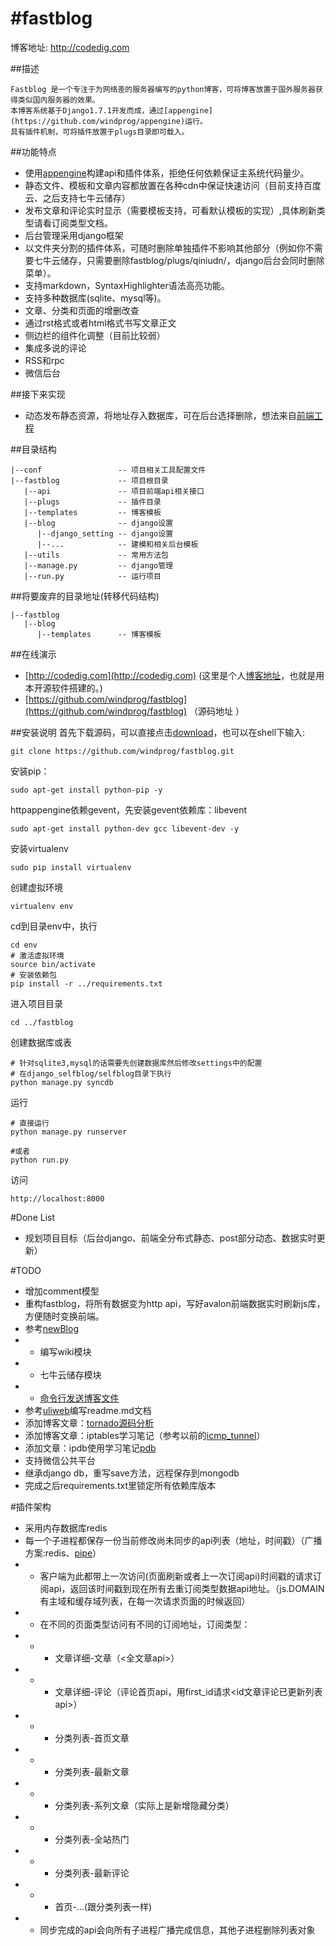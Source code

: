 #fastblog
=========
博客地址: http://codedig.com

##描述

    Fastblog 是一个专注于为网络差的服务器编写的python博客，可将博客放置于国外服务器获得类似国内服务器的效果。
    本博客系统基于Django1.7.1开发而成，通过[appengine](https://github.com/windprog/appengine)运行。
    具有插件机制，可将插件放置于plugs目录即可载入。

##功能特点
* 使用[appengine](https://github.com/windprog/appengine)构建api和插件体系，拒绝任何依赖保证主系统代码量少。
* 静态文件、模板和文章内容都放置在各种cdn中保证快速访问（目前支持百度云、之后支持七牛云储存）
* 发布文章和评论实时显示（需要模板支持，可看默认模板的实现）,具体刷新类型请看订阅类型文档。
* 后台管理采用django框架
* 以文件夹分割的插件体系，可随时删除单独插件不影响其他部分（例如你不需要七牛云储存，只需要删除fastblog/plugs/qiniudn/，django后台会同时删除菜单）。
* 支持markdown，SyntaxHighlighter语法高亮功能。
* 支持多种数据库(sqlite、mysql等)。
* 文章、分类和页面的增删改查
* 通过rst格式或者html格式书写文章正文
* 侧边栏的组件化调整（目前比较弱）
* 集成多说的评论
* RSS和rpc
* 微信后台


##接下来实现
* 动态发布静态资源，将地址存入数据库，可在后台选择删除，想法来自[前端工程](https://app.yinxiang.com/shard/s33/sh/f2eeff73-d852-47f8-b9d7-79a4abf5d16e/41f47bfacf5a8853a0eab7a5ad61f43a)


##目录结构

    |--conf                 -- 项目相关工具配置文件
    |--fastblog             -- 项目根目录
       |--api               -- 项目前端api相关接口
       |--plugs             -- 插件目录
       |--templates         -- 博客模板
       |--blog              -- django设置
          |--django_setting	-- django设置
          |--...            -- 建模和相关后台模板
       |--utils             -- 常用方法包
       |--manage.py         -- django管理
       |--run.py            -- 运行项目


##将要废弃的目录地址(转移代码结构)

    |--fastblog
       |--blog
          |--templates      -- 博客模板


##在线演示
* [http://codedig.com](http://codedig.com) (这里是个人[博客地址](http://codedig.com)，也就是用本开源软件搭建的。)
* [https://github.com/windprog/fastblog](https://github.com/windprog/fastblog) （源码地址 ）

##安装说明
首先下载源码，可以直接点击[download](https://github.com/windprog/fastblog/archive/master.zip)，也可以在shell下输入:
	
	git clone https://github.com/windprog/fastblog.git

安装pip：

    sudo apt-get install python-pip -y

httpappengine依赖gevent，先安装gevent依赖库：libevent

    sudo apt-get install python-dev gcc libevent-dev -y

安装virtualenv

    sudo pip install virtualenv

创建虚拟环境

    virtualenv env

cd到目录env中，执行

    cd env
    # 激活虚拟环境
    source bin/activate
    # 安装依赖包
    pip install -r ../requirements.txt

进入项目目录

    cd ../fastblog

创建数据库或表

    # 针对sqlite3,mysql的话需要先创建数据库然后修改settings中的配置
    # 在django_selfblog/selfblog目录下执行
    python manage.py syncdb


运行

    # 直接运行
    python manage.py runserver

    #或者
    python run.py

访问

    http://localhost:8000


#Done List
* 规划项目目标（后台django、前端全分布式静态、post部分动态、数据实时更新）

#TODO
* 增加comment模型
* 重构fastblog，将所有数据变为http api，写好avalon前端数据实时刷新js库，方便随时变换前端。
* 参考[newBlog](https://github.com/BeginMan/newBlog)
* * 编写wiki模块
* * 七牛云储存模块
* * [命令行发送博客文件](https://github.com/BeginMan/pytool/blob/master/spider/autoSendSaeBlog.py)
* 参考[uliweb](https://github.com/limodou/uliweb)编写readme.md文档
* 添加博客文章：[tornado源码分析](https://app.yinxiang.com/view/notebook/075b8b77-cc87-417e-90db-a949b3be7b98?locale=zh_CN_ENCHINA#b=fba9a22d-0214-411f-982e-67bbe7ccb4a8&st=p&n=075b8b77-cc87-417e-90db-a949b3be7b98)
* 添加博客文章：iptables学习笔记（参考以前的[icmp_tunnel](https://github.com/windprog/icmp-tunnel)）
* 添加文章：ipdb使用学习笔记[pdb](http://www.cnblogs.com/dkblog/archive/2010/12/07/1980682.html)
* 支持微信公共平台
* 继承django db，重写save方法，远程保存到mongodb
* 完成之后requirements.txt里锁定所有依赖库版本

#插件架构
* 采用内存数据库redis
* 每一个子进程都保存一份当前修改尚未同步的api列表（地址，时间戳）（广播方案:redis、[pipe](http://f.dataguru.cn/thread-44651-1-1.html)）
* * 客户端为此都带上一次访问(页面刷新或者上一次订阅api)时间戳的请求订阅api，返回该时间戳到现在所有去重订阅类型数据api地址。（js.DOMAIN有主域和缓存域列表，在每一次请求页面的时候返回）
* * 在不同的页面类型访问有不同的订阅地址，订阅类型：
* * * 文章详细-文章（<全文章api>）
* * * 文章详细-评论（评论首页api，用first_id请求<id文章评论已更新列表api>）
* * * 分类列表-首页文章
* * * 分类列表-最新文章
* * * 分类列表-系列文章（实际上是新增隐藏分类）
* * * 分类列表-全站热门
* * * 分类列表-最新评论
* * * 首页-...(跟分类列表一样)
* * 同步完成的api会向所有子进程广播完成信息，其他子进程删除列表对象